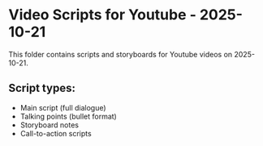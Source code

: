 # Video Scripts for Youtube - 2025-10-21

This folder contains scripts and storyboards for Youtube videos on 2025-10-21.

## Script types:
- Main script (full dialogue)
- Talking points (bullet format)
- Storyboard notes
- Call-to-action scripts

